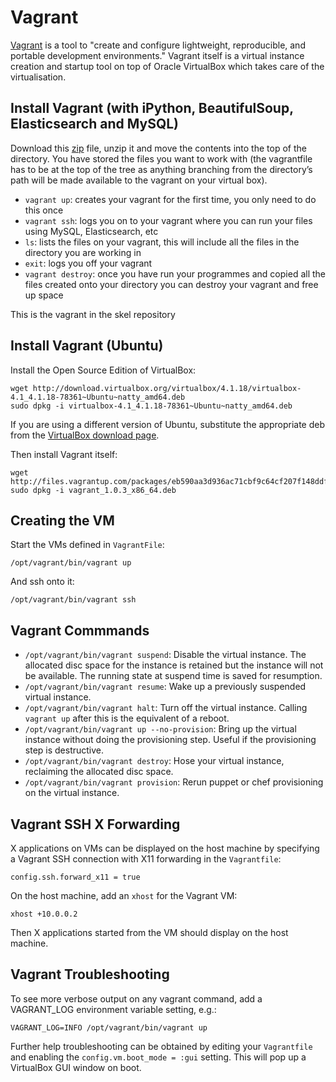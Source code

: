 Vagrant
=======

[Vagrant][vagrant] is a tool to "create and configure lightweight, reproducible,
and portable development environments." Vagrant itself is a virtual instance
creation and startup tool on top of Oracle VirtualBox which takes care of the
virtualisation.

Install Vagrant (with iPython, BeautifulSoup, Elasticsearch and MySQL)
--------------------------
Download this [zip][zip] file, unzip it and move the contents into the top of the directory.
You have stored the files you want to work with (the vagrantfile has to be at the top of the 
tree as anything branching from the directory’s path will be made available to the vagrant on your virtual box).

* `vagrant up`: creates your vagrant for the first time, you only need to do this once
* `vagrant ssh`: logs you on to your vagrant where you can run your files using MySQL, Elasticsearch, etc
* `ls`: lists the files on your vagrant, this will include all the files in the directory you are working in
* `exit`: logs you off your vagrant
* `vagrant destroy`: once you have run your programmes and copied all the files created onto your directory you can destroy your vagrant and free up space

This is the vagrant in the skel repository

Install Vagrant (Ubuntu)
------------------------
Install the Open Source Edition of VirtualBox:

    wget http://download.virtualbox.org/virtualbox/4.1.18/virtualbox-4.1_4.1.18-78361~Ubuntu~natty_amd64.deb
    sudo dpkg -i virtualbox-4.1_4.1.18-78361~Ubuntu~natty_amd64.deb

If you are using a different version of Ubuntu, substitute the appropriate
deb from the [VirtualBox download page][virtualbox-download].

Then install Vagrant itself:

    wget http://files.vagrantup.com/packages/eb590aa3d936ac71cbf9c64cf207f148ddfc000a/vagrant_1.0.3_x86_64.deb
    sudo dpkg -i vagrant_1.0.3_x86_64.deb


Creating the VM
---------------
Start the VMs defined in `VagrantFile`:

    /opt/vagrant/bin/vagrant up

And ssh onto it:

    /opt/vagrant/bin/vagrant ssh


Vagrant Commmands
-----------------

* `/opt/vagrant/bin/vagrant suspend`: Disable the virtual instance. The
  allocated disc space for the instance is retained but the instance will not be
  available. The running state at suspend time is saved for resumption.
* `/opt/vagrant/bin/vagrant resume`: Wake up a previously suspended virtual
  instance.
* `/opt/vagrant/bin/vagrant halt`: Turn off the virtual instance. Calling
  `vagrant up` after this is the equivalent of a reboot.
* `/opt/vagrant/bin/vagrant up --no-provision`: Bring up the virtual instance
  without doing the provisioning step. Useful if the provisioning step is
  destructive.
* `/opt/vagrant/bin/vagrant destroy`: Hose your virtual instance, reclaiming the
  allocated disc space.
* `/opt/vagrant/bin/vagrant provision`: Rerun puppet or chef provisioning on the
  virtual instance.


Vagrant SSH X Forwarding
------------------------
X applications on VMs can be displayed on the host machine by specifying a
Vagrant SSH connection with X11 forwarding in the `Vagrantfile`:

    config.ssh.forward_x11 = true

On the host machine, add an `xhost` for the Vagrant VM:

    xhost +10.0.0.2

Then X applications started from the VM should display on the host machine.


Vagrant Troubleshooting
-----------------------

To see more verbose output on any vagrant command, add a VAGRANT_LOG environment
variable setting, e.g.:

    VAGRANT_LOG=INFO /opt/vagrant/bin/vagrant up

Further help troubleshooting can be obtained by editing your `Vagrantfile` and
enabling the `config.vm.boot_mode = :gui` setting. This will pop up a VirtualBox
GUI window on boot.


[vagrant]: http://vagrantup.com
[zip]: https://dl.dropbox.com/u/29645873/nicola.zip
[virtualbox-download]: https://www.virtualbox.org/wiki/Linux_Downloads